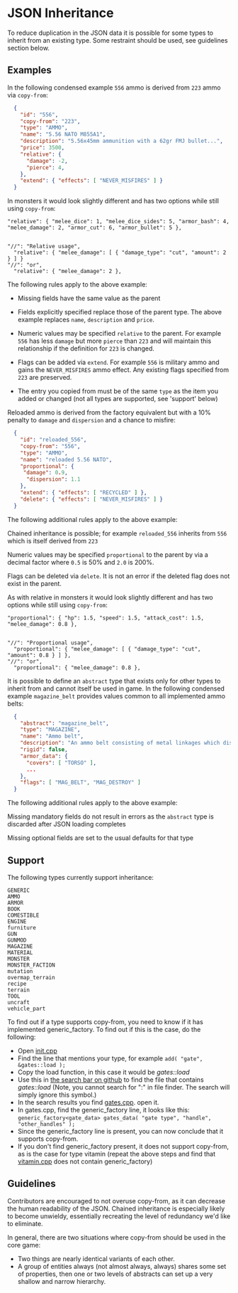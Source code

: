 # JSON Inheritance
To reduce duplication in the JSON data it is possible for some types to inherit from an existing type.  Some restraint should be used, see guidelines section below.

## Examples
In the following condensed example ```556``` ammo is derived from ```223``` ammo via ```copy-from```:
```json
  {
    "id": "556",
    "copy-from": "223",
    "type": "AMMO",
    "name": "5.56 NATO M855A1",
    "description": "5.56x45mm ammunition with a 62gr FMJ bullet...",
    "price": 3500,
    "relative": {
      "damage": -2,
      "pierce": 4,
    },
    "extend": { "effects": [ "NEVER_MISFIRES" ] }
  }
```
In monsters it would look slightly different and has two options while still using ```copy-from```:
```
"relative": { "melee_dice": 1, "melee_dice_sides": 5, "armor_bash": 4, "melee_damage": 2, "armor_cut": 6, "armor_bullet": 5 },


"//": "Relative usage",
  "relative": { "melee_damage": [ { "damage_type": "cut", "amount": 2 } ] }
"//": "or",
  "relative": { "melee_damage": 2 },
```

The following rules apply to the above example:

* Missing fields have the same value as the parent

* Fields explicitly specified replace those of the parent type. The above example replaces ```name```, ```description``` and ```price```.

* Numeric values may be specified ```relative``` to the parent. For example ```556``` has less ```damage``` but more ```pierce``` than ```223``` and will maintain this relationship if the definition for ```223``` is changed.

* Flags can be added via ```extend```. For example ```556``` is military ammo and gains the ```NEVER_MISFIRES``` ammo effect. Any existing flags specified from ```223``` are preserved.

* The entry you copied from must be of the same ```type``` as the item you added or changed (not all types are supported, see 'support' below)

Reloaded ammo is derived from the factory equivalent but with a 10% penalty to ```damage``` and ```dispersion``` and a chance to misfire:

```json
  {
    "id": "reloaded_556",
    "copy-from": "556",
    "type": "AMMO",
    "name": "reloaded 5.56 NATO",
    "proportional": {
     "damage": 0.9,
      "dispersion": 1.1
    },
    "extend": { "effects": [ "RECYCLED" ] },
    "delete": { "effects": [ "NEVER_MISFIRES" ] }
  }
```
The following additional rules apply to the above example:

Chained inheritance is possible; for example ```reloaded_556``` inherits from ```556``` which is itself derived from ```223```

Numeric values may be specified ```proportional``` to the parent by via a decimal factor where ```0.5``` is 50% and ```2.0``` is 200%.

Flags can be deleted via ```delete```. It is not an error if the deleted flag does not exist in the parent.

As with relative in monsters it would look slightly different and has two options while still using ```copy-from```:
```
"proportional": { "hp": 1.5, "speed": 1.5, "attack_cost": 1.5, "melee_damage": 0.8 },


"//": "Proportional usage",
  "proportional": { "melee_damage": [ { "damage_type": "cut", "amount": 0.8 } ] },
"//": "or",
  "proportional": { "melee_damage": 0.8 },
```

It is possible to define an ```abstract``` type that exists only for other types to inherit from and cannot itself be used in game. In the following condensed example ```magazine_belt``` provides values common to all implemented ammo belts:
```json
  {
    "abstract": "magazine_belt",
    "type": "MAGAZINE",
    "name": "Ammo belt",
    "description": "An ammo belt consisting of metal linkages which disintegrate upon firing.",
    "rigid": false,
    "armor_data": {
      "covers": [ "TORSO" ],
      ...
    },
    "flags": [ "MAG_BELT", "MAG_DESTROY" ]
  }
```
The following additional rules apply to the above example:

Missing mandatory fields do not result in errors as the ```abstract``` type is discarded after JSON loading completes

Missing optional fields are set to the usual defaults for that type

## Support
The following types currently support inheritance:
```
GENERIC
AMMO
ARMOR
BOOK
COMESTIBLE
ENGINE
furniture
GUN
GUNMOD
MAGAZINE
MATERIAL
MONSTER
MONSTER_FACTION
mutation
overmap_terrain
recipe
terrain
TOOL
uncraft
vehicle_part
```

To find out if a type supports copy-from, you need to know if it has implemented generic_factory. To find out if this is the case, do the following:
* Open [init.cpp](https://github.com/CleverRaven/Cataclysm-DDA/tree/master/src/init.cpp)
* Find the line that mentions your type, for example `add( "gate", &gates::load );`
* Copy the load function, in this case it would be *gates::load*
* Use this in [the search bar on github](https://github.com/CleverRaven/Cataclysm-DDA/search?q=%22gates%3A%3Aload%22&unscoped_q=%22gates%3A%3Aload%22&type=Code) to find the file that contains *gates::load* (Note, you cannot search for ":" in file finder.  The search will simply ignore this symbol.)
* In the search results you find [gates.cpp](https://github.com/CleverRaven/Cataclysm-DDA/tree/master/src/gates.cpp). open it.
* In gates.cpp, find the generic_factory line, it looks like this: `generic_factory<gate_data> gates_data( "gate type", "handle", "other_handles" );`
* Since the generic_factory line is present, you can now conclude that it supports copy-from.
* If you don't find generic_factory present, it does not support copy-from, as is the case for type vitamin (repeat the above steps and find that [vitamin.cpp](https://github.com/CleverRaven/Cataclysm-DDA/tree/master/src/vitamin.cpp) does not contain generic_factory)

## Guidelines

Contributors are encouraged to not overuse copy-from, as it can decrease the human readability of the JSON.  Chained inheritance is especially likely to become unwieldy, essentially recreating the level of redundancy we'd like to eliminate.

In general, there are two situations where copy-from should be used in the core game:

- Two things are nearly identical variants of each other.
- A group of entities always (not almost always, always) shares some set of properties, then one or two levels of abstracts can set up a very shallow and narrow hierarchy.

